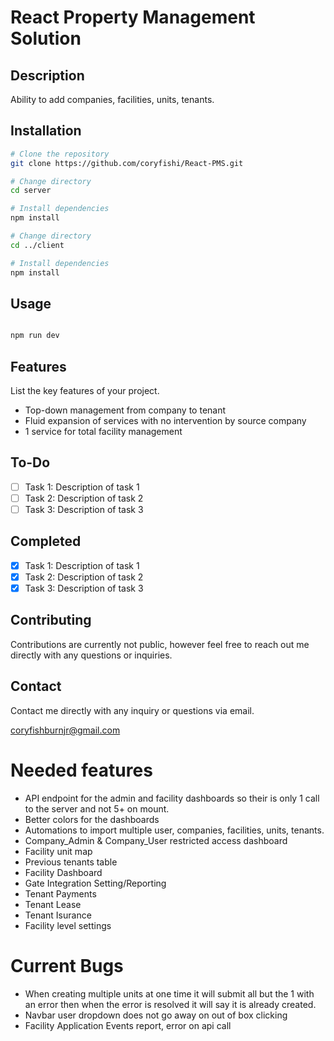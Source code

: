 # React Property Management Solution

## Description

Ability to add companies, facilities, units, tenants.

## Installation

```bash
# Clone the repository
git clone https://github.com/coryfishi/React-PMS.git

# Change directory
cd server

# Install dependencies
npm install

# Change directory
cd ../client

# Install dependencies
npm install

```

## Usage

```bash

npm run dev

```

## Features

List the key features of your project.

- Top-down management from company to tenant
- Fluid expansion of services with no intervention by source company
- 1 service for total facility management

## To-Do

- [ ] Task 1: Description of task 1
- [ ] Task 2: Description of task 2
- [ ] Task 3: Description of task 3

## Completed

- [x] Task 1: Description of task 1
- [x] Task 2: Description of task 2
- [x] Task 3: Description of task 3

## Contributing

Contributions are currently not public, however feel free to reach out me directly with any questions or inquiries.

## Contact

Contact me directly with any inquiry or questions via email.

coryfishburnjr@gmail.com

# Needed features

- API endpoint for the admin and facility dashboards so their is only 1 call to the server and not 5+ on mount.
- Better colors for the dashboards
- Automations to import multiple user, companies, facilities, units, tenants.
- Company_Admin & Company_User restricted access dashboard
- Facility unit map
- Previous tenants table
- Facility Dashboard
- Gate Integration Setting/Reporting
- Tenant Payments
- Tenant Lease
- Tenant Isurance
- Facility level settings

# Current Bugs

- When creating multiple units at one time it will submit all but the 1 with an error then when the error is resolved it will say it is already created.
- Navbar user dropdown does not go away on out of box clicking
- Facility Application Events report, error on api call

